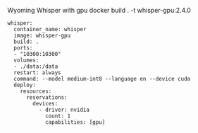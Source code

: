 Wyoming Whisper with gpu
docker build . -t whisper-gpu:2.4.0

```
whisper:
  container_name: whisper
  image: whisper-gpu
  build: .
  ports:
  - "10300:10300"
  volumes:
  - ./data:/data
  restart: always
  command: --model medium-int8 --language en --device cuda
  deploy:
    resources:
      reservations:
        devices:
          - driver: nvidia
            count: 1
            capabilities: [gpu]
```
